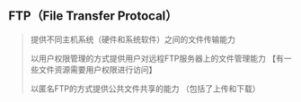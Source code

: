 ## FTP（File Transfer Protocal）

> 提供不同主机系统（硬件和系统软件）之间的文件传输能力
>
> 以用户权限管理的方式提供用户对远程FTP服务器上的文件管理能力 【有一些文件资源需要用户权限进行访问】
>
> 以匿名FTP的方式提供公共文件共享的能力 （包括了上传和下载）